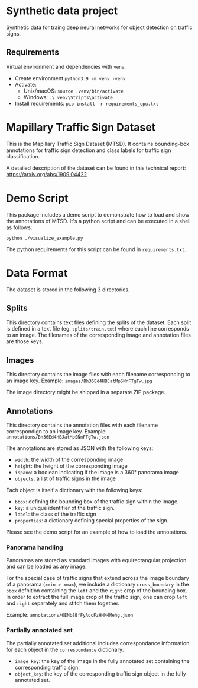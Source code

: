 # Synthetic data project
Synthetic data for traing deep neural networks for object detection on traffic signs.


## Requirements
Virtual environment and dependencies with `venv`:
* Create environment `python3.9 -m venv -venv`
* Activate:
  * Unix/macOS: `source .venv/bin/activate`
  * Windows: `.\.venv\Stripts\activate`
* Install requirements: `pip install -r requirements_cpu.txt`



# Mapillary Traffic Sign Dataset

This is the Mapillary Traffic Sign Dataset (MTSD). It contains bounding-box annotations
for traffic sign detection and class labels for traffic sign classification.

A detailed description of the dataset can be found in this technical report:
    https://arxiv.org/abs/1909.04422

# Demo Script

This package includes a demo script to demonstrate how to load and show the annotations
of MTSD. It's a python script and can be executed in a shell as follows:

```
python ./visualize_example.py
```

The python requirements for this script can be found in `requirements.txt`.

# Data Format

The dataset is stored in the following 3 directories.

## Splits

This directory contains text files defining the splits of the dataset. Each split is defined
in a text file (eg. `splits/train.txt`) where each line corresponds to an image. The
filenames of the corresponding image and annotation files are those keys.

## Images

This directory contains the image files with each filename corresponding to an image key.
Example: `images/Bh36Ed4HBJatMpSNnFTgTw.jpg`

The image directory might be shipped in a separate ZIP package.

## Annotations

This directory contains the annotation files with each filename correspondign to an image key.
Example: `annotations/Bh36Ed4HBJatMpSNnFTgTw.json`

The annotations are stored as JSON with the following keys:

 - `width`: the width of the corresponding image
 - `height`: the height of the corresponding image
 - `ispano`: a boolean indicating if the image is a 360° panorama image
 - `objects`: a list of traffic signs in the image

 Each object is itself a dictionary with the following keys:

  - `bbox`: defining the bounding box of the traffic sign within the image.
  - `key`: a unique identifier of the traffic sign.
  - `label`: the class of the traffic sign
  - `properties`: a dictionary defining special properties of the sign.

Please see the demo script for an example of how to load the annotations.

### Panorama handling

Panoramas are stored as standard images with equirectangular projection and can be loaded as any
image.

For the special case of traffic signs that extend across the image boundary of a panorama (`xmin > xmax`),
we include a dictionary `cross_boundary` in the `bbox` defnition containing the `left` and the `right` crop
of the bounding box. In order to extract the full image crop of the traffic sign, one can crop `left` and
`right` separately and stitch them together.

Example: `annotations/OENb8BfFyAocFzHHM4Mehg.json`

### Partially annotated set

The partially annotated set additional includes correspondance information for each object in
the `correspondance` dictionary:

  - `image_key`: the key of the image in the fully annotated set containing the corresponding traffic sign.
  - `object_key`: the key of the corresponding traffic sign object in the fully annotated set. 
